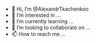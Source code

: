 - 👋 Hi, I’m @AlexandrTkachenkoo
- 👀 I’m interested in ...
- 🌱 I’m currently learning ...
- 💞️ I’m looking to collaborate on ...
- 📫 How to reach me ...

<!---
AlexandrTkachenkoo/AlexandrTkachenkoo is a ✨ special ✨ repository because its `README.md` (this file) appears on your GitHub profile.
You can click the Preview link to take a look at your changes.
--->

